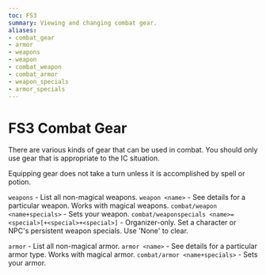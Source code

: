```yaml
---
toc: FS3
summary: Viewing and changing combat gear.
aliases:
- combat_gear
- armor
- weapons
- weapon
- combat_weapon
- combat_armor
- weapon_specials
- armor_specials
---
```

# FS3 Combat Gear

There are various kinds of gear that can be used in combat.  You should only use gear that is appropriate to the IC situation.

Equipping gear does not take a turn unless it is accomplished by spell or potion.

`weapons` - List all non-magical weapons.
`weapon <name>` - See details for a particular weapon. Works with magical weapons.
`combat/weapon <name+specials>` - Sets your weapon.
`combat/weaponspecials <name>=<special>[+<special>+<special>]` - Organizer-only. Set a character or NPC's persistent weapon specials. Use 'None' to clear.

`armor` - List all non-magical armor.
`armor <name>` - See details for a particular armor type. Works with magical armor.
`combat/armor <name+specials>` - Sets your armor.
